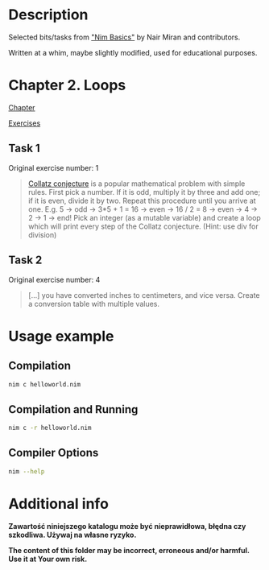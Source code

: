 # Description

Selected bits/tasks from ["Nim Basics"](https://narimiran.github.io/nim-basics/) by Nair Miran and contributors.

Written at a whim, maybe slightly modified, used for educational purposes.

# Chapter 2. Loops

[Chapter](https://narimiran.github.io/nim-basics/#_loops)

[Exercises](https://narimiran.github.io/nim-basics/#_exercises_2)

## Task 1

Original exercise number: 1

> [Collatz conjecture](https://en.wikipedia.org/wiki/Collatz_conjecture) is a
> popular mathematical problem with simple rules. First pick a number. If it is
> odd, multiply it by three and add one; if it is even, divide it by two. Repeat
> this procedure until you arrive at one. E.g. 5 → odd → 3*5 + 1 = 16 → even →
> 16 / 2 = 8 → even → 4 → 2 → 1 → end!  Pick an integer (as a mutable variable)
> and create a loop which will print every step of the Collatz conjecture.
> (Hint: use div for division)

## Task 2

Original exercise number: 4

> [...] you have converted inches to centimeters, and vice versa. Create a
> conversion table with multiple values.

# Usage example

## Compilation

``` bash
nim c helloworld.nim
```

## Compilation and Running

```bash
nim c -r helloworld.nim
```

## Compiler Options

```bash
nim --help
```

# Additional info

**Zawartość niniejszego katalogu może być nieprawidłowa, błędna czy szkodliwa. Używaj na własne ryzyko.**

**The content of this folder may be incorrect, erroneous and/or harmful. Use it at Your own risk.**
